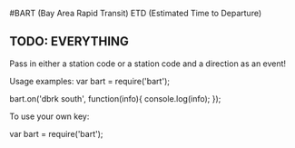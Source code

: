 #BART (Bay Area Rapid Transit) ETD (Estimated Time to Departure)

## TODO:  EVERYTHING

Pass in either a station code or a station code and a direction as an event!


Usage examples:
var bart = require('bart');

bart.on('dbrk south', function(info){
   console.log(info); 
});




To use your own key:

var bart = require('bart');